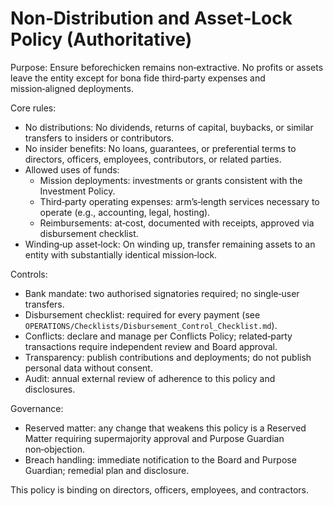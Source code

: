 # Non‑Distribution and Asset‑Lock Policy (Authoritative)

Purpose: Ensure beforechicken remains non‑extractive. No profits or assets leave the entity except for bona fide third‑party expenses and mission‑aligned deployments.

Core rules:
- No distributions: No dividends, returns of capital, buybacks, or similar transfers to insiders or contributors.
- No insider benefits: No loans, guarantees, or preferential terms to directors, officers, employees, contributors, or related parties.
- Allowed uses of funds:
  - Mission deployments: investments or grants consistent with the Investment Policy.
  - Third‑party operating expenses: arm’s‑length services necessary to operate (e.g., accounting, legal, hosting).
  - Reimbursements: at‑cost, documented with receipts, approved via disbursement checklist.
- Winding‑up asset‑lock: On winding up, transfer remaining assets to an entity with substantially identical mission‑lock.

Controls:
- Bank mandate: two authorised signatories required; no single‑user transfers.
- Disbursement checklist: required for every payment (see `OPERATIONS/Checklists/Disbursement_Control_Checklist.md`).
- Conflicts: declare and manage per Conflicts Policy; related‑party transactions require independent review and Board approval.
- Transparency: publish contributions and deployments; do not publish personal data without consent.
- Audit: annual external review of adherence to this policy and disclosures.

Governance:
- Reserved matter: any change that weakens this policy is a Reserved Matter requiring supermajority approval and Purpose Guardian non‑objection.
- Breach handling: immediate notification to the Board and Purpose Guardian; remedial plan and disclosure.

This policy is binding on directors, officers, employees, and contractors.
